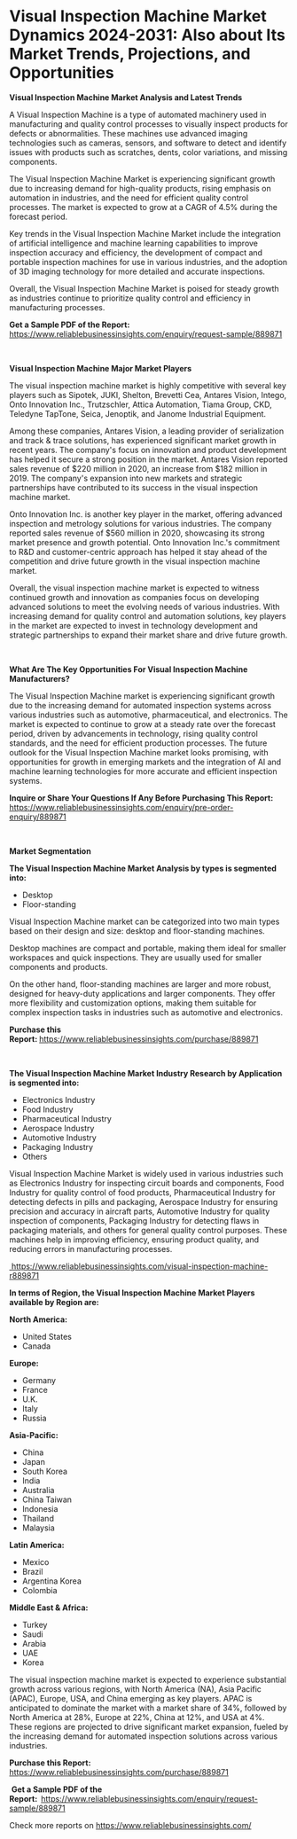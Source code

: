 <p><h1>Visual Inspection Machine Market Dynamics 2024-2031: Also about Its Market Trends, Projections, and Opportunities</h1></p><p><strong>Visual Inspection Machine Market Analysis and Latest Trends</strong></p>
<p><p>A Visual Inspection Machine is a type of automated machinery used in manufacturing and quality control processes to visually inspect products for defects or abnormalities. These machines use advanced imaging technologies such as cameras, sensors, and software to detect and identify issues with products such as scratches, dents, color variations, and missing components.</p><p>The Visual Inspection Machine Market is experiencing significant growth due to increasing demand for high-quality products, rising emphasis on automation in industries, and the need for efficient quality control processes. The market is expected to grow at a CAGR of 4.5% during the forecast period.</p><p>Key trends in the Visual Inspection Machine Market include the integration of artificial intelligence and machine learning capabilities to improve inspection accuracy and efficiency, the development of compact and portable inspection machines for use in various industries, and the adoption of 3D imaging technology for more detailed and accurate inspections.</p><p>Overall, the Visual Inspection Machine Market is poised for steady growth as industries continue to prioritize quality control and efficiency in manufacturing processes.</p></p>
<p><strong>Get a Sample PDF of the Report:&nbsp;</strong> <a href="https://www.reliablebusinessinsights.com/enquiry/request-sample/889871">https://www.reliablebusinessinsights.com/enquiry/request-sample/889871</a></p>
<p>&nbsp;</p>
<p><strong>Visual Inspection Machine Major Market Players</strong></p>
<p><p>The visual inspection machine market is highly competitive with several key players such as Sipotek, JUKI, Shelton, Brevetti Cea, Antares Vision, Intego, Onto Innovation Inc., Trutzschler, Attica Automation, Tiama Group, CKD, Teledyne TapTone, Seica, Jenoptik, and Janome Industrial Equipment. </p><p>Among these companies, Antares Vision, a leading provider of serialization and track & trace solutions, has experienced significant market growth in recent years. The company's focus on innovation and product development has helped it secure a strong position in the market. Antares Vision reported sales revenue of $220 million in 2020, an increase from $182 million in 2019. The company's expansion into new markets and strategic partnerships have contributed to its success in the visual inspection machine market.</p><p>Onto Innovation Inc. is another key player in the market, offering advanced inspection and metrology solutions for various industries. The company reported sales revenue of $560 million in 2020, showcasing its strong market presence and growth potential. Onto Innovation Inc.'s commitment to R&D and customer-centric approach has helped it stay ahead of the competition and drive future growth in the visual inspection machine market.</p><p>Overall, the visual inspection machine market is expected to witness continued growth and innovation as companies focus on developing advanced solutions to meet the evolving needs of various industries. With increasing demand for quality control and automation solutions, key players in the market are expected to invest in technology development and strategic partnerships to expand their market share and drive future growth.</p></p>
<p>&nbsp;</p>
<p><strong>What Are The Key Opportunities For Visual Inspection Machine Manufacturers?</strong></p>
<p><p>The Visual Inspection Machine market is experiencing significant growth due to the increasing demand for automated inspection systems across various industries such as automotive, pharmaceutical, and electronics. The market is expected to continue to grow at a steady rate over the forecast period, driven by advancements in technology, rising quality control standards, and the need for efficient production processes. The future outlook for the Visual Inspection Machine market looks promising, with opportunities for growth in emerging markets and the integration of AI and machine learning technologies for more accurate and efficient inspection systems.</p></p>
<p><strong>Inquire or Share Your Questions If Any Before Purchasing This Report:</strong> <a href="https://www.reliablebusinessinsights.com/enquiry/pre-order-enquiry/889871">https://www.reliablebusinessinsights.com/enquiry/pre-order-enquiry/889871</a></p>
<p>&nbsp;</p>
<p><strong>Market Segmentation</strong></p>
<p><strong>The Visual Inspection Machine Market Analysis by types is segmented into:</strong></p>
<p><ul><li>Desktop</li><li>Floor-standing</li></ul></p>
<p><p>Visual Inspection Machine market can be categorized into two main types based on their design and size: desktop and floor-standing machines. </p><p>Desktop machines are compact and portable, making them ideal for smaller workspaces and quick inspections. They are usually used for smaller components and products.</p><p>On the other hand, floor-standing machines are larger and more robust, designed for heavy-duty applications and larger components. They offer more flexibility and customization options, making them suitable for complex inspection tasks in industries such as automotive and electronics.</p></p>
<p><strong>Purchase this Report:&nbsp;</strong><a href="https://www.reliablebusinessinsights.com/purchase/889871">https://www.reliablebusinessinsights.com/purchase/889871</a></p>
<p>&nbsp;</p>
<p><strong>The Visual Inspection Machine Market Industry Research by Application is segmented into:</strong></p>
<p><ul><li>Electronics Industry</li><li>Food Industry</li><li>Pharmaceutical Industry</li><li>Aerospace Industry</li><li>Automotive Industry</li><li>Packaging Industry</li><li>Others</li></ul></p>
<p><p>Visual Inspection Machine Market is widely used in various industries such as Electronics Industry for inspecting circuit boards and components, Food Industry for quality control of food products, Pharmaceutical Industry for detecting defects in pills and packaging, Aerospace Industry for ensuring precision and accuracy in aircraft parts, Automotive Industry for quality inspection of components, Packaging Industry for detecting flaws in packaging materials, and others for general quality control purposes. These machines help in improving efficiency, ensuring product quality, and reducing errors in manufacturing processes.</p></p>
<p><a href="https://www.reliablebusinessinsights.com/visual-inspection-machine-r889871">&nbsp;https://www.reliablebusinessinsights.com/visual-inspection-machine-r889871</a></p>
<p><strong>In terms of Region, the Visual Inspection Machine Market Players available by Region are:</strong></p>
<p>
    <p> <strong> North America: </strong>
        <ul>
            <li>United States</li>
            <li>Canada</li>
        </ul>
        </p> 
    <p> <strong> Europe: </strong>
        <ul>
            <li>Germany</li>
            <li>France</li>
            <li>U.K.</li>
            <li>Italy</li>
            <li>Russia</li>
        </ul>
        </p> 
    <p> <strong> Asia-Pacific: </strong>
        <ul>
            <li>China</li>
            <li>Japan</li>
            <li>South Korea</li>
            <li>India</li>
            <li>Australia</li>
            <li>China Taiwan</li>
            <li>Indonesia</li>
            <li>Thailand</li>
            <li>Malaysia</li>
        </ul>
        </p> 
    <p> <strong> Latin America: </strong>
        <ul>
            <li>Mexico</li>
            <li>Brazil</li>
            <li>Argentina Korea</li>
            <li>Colombia</li>
        </ul>
        </p> 
    <p> <strong> Middle East & Africa: </strong>
        <ul>
            <li>Turkey</li>
            <li>Saudi</li>
            <li>Arabia</li>
            <li>UAE</li>
            <li>Korea</li>
        </ul>
    </p>
    </p>
<p><p>The visual inspection machine market is expected to experience substantial growth across various regions, with North America (NA), Asia Pacific (APAC), Europe, USA, and China emerging as key players. APAC is anticipated to dominate the market with a market share of 34%, followed by North America at 28%, Europe at 22%, China at 12%, and USA at 4%. These regions are projected to drive significant market expansion, fueled by the increasing demand for automated inspection solutions across various industries.</p></p>
<p><strong>Purchase this Report: </strong><a href="https://www.reliablebusinessinsights.com/purchase/889871">https://www.reliablebusinessinsights.com/purchase/889871</a></p>
<p>&nbsp;<strong>Get a Sample PDF of the Report:&nbsp;&nbsp;</strong><a href="https://www.reliablebusinessinsights.com/enquiry/request-sample/889871">https://www.reliablebusinessinsights.com/enquiry/request-sample/889871</a></p>
<p><strong></strong></p>
<p>Check more reports on <a href="https://www.reliablebusinessinsights.com/">https://www.reliablebusinessinsights.com/</a></p>
